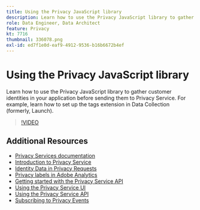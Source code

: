 ```yaml
---
title: Using the Privacy JavaScript library
description: Learn how to use the Privacy JavaScript library to gather customer identities in your application before sending them to Privacy Service. For example, learn how to set up the tags extension in Data Collection (formerly, Launch).
role: Data Engineer, Data Architect
feature: Privacy
kt: 7716
thumbnail: 336078.png
exl-id: ed7f1e0d-eaf9-4912-9536-b16b6672b4ef
---
```


# Using the Privacy JavaScript library

Learn how to use the Privacy JavaScript library to gather customer identities in your application before sending them to Privacy Service. For example, learn how to set up the tags extension in Data Collection (formerly, Launch).

>[!VIDEO](https://video.tv.adobe.com/v/336078?quality=12&learn=on)

## Additional Resources

+ [Privacy Services documentation](https://experienceleague.adobe.com/docs/experience-platform/privacy/home.html)
+ [Introduction to Privacy Service](introduction-to-privacy-services.md)
+ [Identity Data in Privacy Requests](identity-data-in-privacy-requests.md)
+ [Privacy labels in Adobe Analytics](privacy-labels-in-adobe-analytics.md)
+ [Getting started with the Privacy Service API](getting-started-with-privacy-services-api.md)
+ [Using the Privacy Service UI](using-privacy-services-ui.md)
+ [Using the Privacy Service API](using-the-privacy-service-api.md)
+ [Subscribing to Privacy Events](subscribe-to-privacy-events.md)
